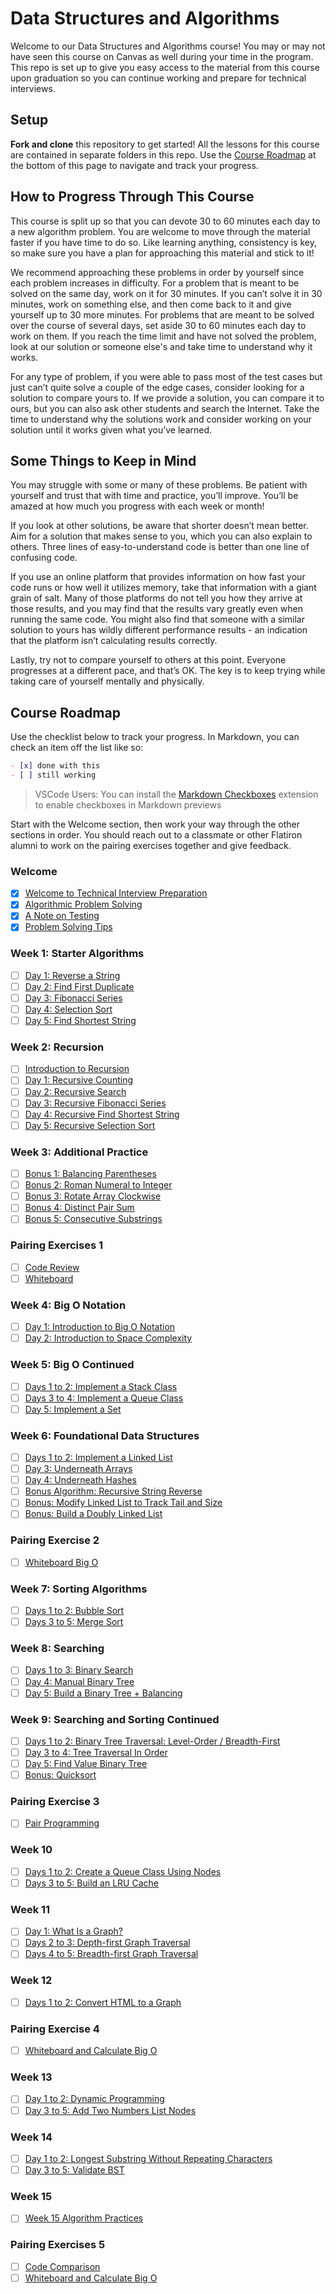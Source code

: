 # Data Structures and Algorithms

Welcome to our Data Structures and Algorithms course! You may or may not have
seen this course on Canvas as well during your time in the program. This repo
is set up to give you easy access to the material from this course upon graduation
so you can continue working and prepare for technical interviews.

## Setup

**Fork and clone** this repository to get started! All the lessons for this
course are contained in separate folders in this repo. Use the
[Course Roadmap](#course-roadmap) at the bottom of this page to navigate and
track your progress.

## How to Progress Through This Course

This course is split up so that you can devote 30 to 60 minutes each day to a
new algorithm problem. You are welcome to move through the material faster if
you have time to do so. Like learning anything, consistency is key, so make sure
you have a plan for approaching this material and stick to it!

We recommend approaching these problems in order by yourself since each problem
increases in difficulty. For a problem that is meant to be solved on the same
day, work on it for 30 minutes. If you can’t solve it in 30 minutes, work on
something else, and then come back to it and give yourself up to 30 more
minutes. For problems that are meant to be solved over the course of several
days, set aside 30 to 60 minutes each day to work on them. If you reach the time
limit and have not solved the problem, look at our solution or someone else's
and take time to understand why it works.

For any type of problem, if you were able to pass most of the test cases but
just can’t quite solve a couple of the edge cases, consider looking for a
solution to compare yours to. If we provide a solution, you can compare it to
ours, but you can also ask other students and search the Internet. Take the time
to understand why the solutions work and consider working on your solution until
it works given what you’ve learned.

## Some Things to Keep in Mind

You may struggle with some or many of these problems. Be patient with yourself
and trust that with time and practice, you’ll improve. You’ll be amazed at how
much you progress with each week or month!

If you look at other solutions, be aware that shorter doesn’t mean better. Aim
for a solution that makes sense to you, which you can also explain to others.
Three lines of easy-to-understand code is better than one line of confusing
code.

If you use an online platform that provides information on how fast your code
runs or how well it utilizes memory, take that information with a giant grain of
salt. Many of those platforms do not tell you how they arrive at those results,
and you may find that the results vary greatly even when running the same code.
You might also find that someone with a similar solution to yours has wildly
different performance results - an indication that the platform isn’t
calculating results correctly.

Lastly, try not to compare yourself to others at this point. Everyone progresses
at a different pace, and that’s OK. The key is to keep trying while taking care
of yourself mentally and physically.

## Course Roadmap

Use the checklist below to track your progress. In Markdown, you can check
an item off the list like so:

```md
- [x] done with this
- [ ] still working
```

> VSCode Users: You can install the
> [Markdown Checkboxes](https://marketplace.visualstudio.com/items?itemName=bierner.markdown-checkbox)
> extension to enable checkboxes in Markdown previews

Start with the Welcome section, then work your way through the other sections in
order. You should reach out to a classmate or other Flatiron alumni to work on
the pairing exercises together and give feedback.

### Welcome

- [x] [Welcome to Technical Interview Preparation](./00-welcome/00-welcome-to-technical-interview-preparation)
- [x] [Algorithmic Problem Solving](./00-welcome/01-algorithmic-problem-solving)
- [x] [A Note on Testing](./00-welcome/02-a-note-on-testing)
- [x] [Problem Solving Tips](./00-welcome/03-problem-solving-tips)

### Week 1: Starter Algorithms

- [ ] [Day 1: Reverse a String](./01-week-1--starter-algorithms/00-day-1--reverse-a-string)
- [ ] [Day 2: Find First Duplicate](./01-week-1--starter-algorithms/01-day-2--find-first-duplicate)
- [ ] [Day 3: Fibonacci Series](./01-week-1--starter-algorithms/02-day-3--fibonacci-series)
- [ ] [Day 4: Selection Sort](./01-week-1--starter-algorithms/03-day-4--selection-sort)
- [ ] [Day 5: Find Shortest String](./01-week-1--starter-algorithms/04-day-5--find-shortest-string)

### Week 2: Recursion

- [ ] [Introduction to Recursion](./02-week-2--recursion/00-introduction-to-recursion)
- [ ] [Day 1: Recursive Counting](./02-week-2--recursion/01-day-1--recursive-counting)
- [ ] [Day 2: Recursive Search](./02-week-2--recursion/02-day-2--recursive-search)
- [ ] [Day 3: Recursive Fibonacci Series](./02-week-2--recursion/03-day-3--recursive-fibonacci-series)
- [ ] [Day 4: Recursive Find Shortest String](./02-week-2--recursion/04-day-4--recursive-find-shortest-string)
- [ ] [Day 5: Recursive Selection Sort](./02-week-2--recursion/05-day-5--recursive-selection-sort)

### Week 3: Additional Practice

- [ ] [Bonus 1: Balancing Parentheses](./03-week-3--additional-practice/00-bonus-1--balancing-parenetheses)
- [ ] [Bonus 2: Roman Numeral to Integer](./03-week-3--additional-practice/01-bonus-2--roman-numeral-to-integer)
- [ ] [Bonus 3: Rotate Array Clockwise](./03-week-3--additional-practice/02-bonus-3--rotate-array-clockwise)
- [ ] [Bonus 4: Distinct Pair Sum](./03-week-3--additional-practice/03-bonus-4--distinct-pair-sum)
- [ ] [Bonus 5: Consecutive Substrings](./03-week-3--additional-practice/04-bonus-5--consecutive-substrings)

### Pairing Exercises 1

- [ ] [Code Review](./04-pairing-exercises-1/00-code-review)
- [ ] [Whiteboard](./04-pairing-exercises-1/01-whiteboard)

### Week 4: Big O Notation

- [ ] [Day 1: Introduction to Big O Notation](./05-week-4--big-o-notation/00-day-1--introduction-to-big-o-notation)
- [ ] [Day 2: Introduction to Space Complexity](./05-week-4--big-o-notation/01-day-2--introduction-to-space-complexity)

### Week 5: Big O Continued

- [ ] [Days 1 to 2: Implement a Stack Class](./06-week-5--big-o-continued/00-days-1-to-2--implement-a-stack-class)
- [ ] [Days 3 to 4: Implement a Queue Class](./06-week-5--big-o-continued/01-days-3-to-4--implement-a-queue-class)
- [ ] [Day 5: Implement a Set](./06-week-5--big-o-continued/02-day-5--implement-a-set)

### Week 6: Foundational Data Structures

- [ ] [Days 1 to 2: Implement a Linked List](./07-week-6--foundational-data-structures/00-days-1-to-2--implement-a-linked-list)
- [ ] [Day 3: Underneath Arrays](./07-week-6--foundational-data-structures/01-day-3--underneath-arrays)
- [ ] [Day 4: Underneath Hashes](./07-week-6--foundational-data-structures/02-day-4--underneath-hashes)
- [ ] [Bonus Algorithm: Recursive String Reverse](./07-week-6--foundational-data-structures/03-bonus-algorithm--recursive-string-reverse)
- [ ] [Bonus: Modify Linked List to Track Tail and Size](./07-week-6--foundational-data-structures/04-bonus--modify-linked-list-to-track-tail-and-size)
- [ ] [Bonus: Build a Doubly Linked List](./07-week-6--foundational-data-structures/05-bonus--build-a-doubly-linked-list)

### Pairing Exercise 2

- [ ] [Whiteboard Big O](./08-pairing-exercise-2/00-whiteboard-big-o)

### Week 7: Sorting Algorithms

- [ ] [Days 1 to 2: Bubble Sort](./09-week-7--sorting-algorithms/00-days-1-to-2--bubble-sort)
- [ ] [Days 3 to 5: Merge Sort](./09-week-7--sorting-algorithms/01-days-3-to-5--merge-sort)

### Week 8: Searching

- [ ] [Days 1 to 3: Binary Search](./10-week-8--searching/00-days-1-to-3--binary-search)
- [ ] [Day 4: Manual Binary Tree](./10-week-8--searching/01-day-4--manual-binary-tree)
- [ ] [Day 5: Build a Binary Tree + Balancing](./10-week-8--searching/02-day-5--build-a-binary-tree---balancing)

### Week 9: Searching and Sorting Continued

- [ ] [Days 1 to 2: Binary Tree Traversal: Level-Order / Breadth-First](./11-week-9--searching-and-sorting-continued/00-days-1-to-2--binary-tree-traversal--level-order---breadth-first)
- [ ] [Day 3 to 4: Tree Traversal In Order](./11-week-9--searching-and-sorting-continued/01-day-3-to-4--tree-traversal-in-order)
- [ ] [Day 5: Find Value Binary Tree](./11-week-9--searching-and-sorting-continued/02-day-5--find-value-binary-tree)
- [ ] [Bonus: Quicksort](./11-week-9--searching-and-sorting-continued/03-bonus--quicksort)

### Pairing Exercise 3

- [ ] [Pair Programming](./12-pairing-exercise-3/00-pair-programming)

### Week 10

- [ ] [Days 1 to 2: Create a Queue Class Using Nodes](./13-week-10/00-days-1-to-2--create-a-queue-class-using-nodes)
- [ ] [Days 3 to 5: Build an LRU Cache](./13-week-10/01-days-3-to-5--build-an-lru-cache)

### Week 11

- [ ] [Day 1: What Is a Graph?](./14-week-11/00-day-1--what-is-a-graph-)
- [ ] [Days 2 to 3: Depth-first Graph Traversal](./14-week-11/01-days-2-to-3--depth-first-graph-traversal)
- [ ] [Days 4 to 5: Breadth-first Graph Traversal](./14-week-11/02-days-4-to-5--breadth-first-graph-traversal)

### Week 12

- [ ] [Days 1 to 2: Convert HTML to a Graph](./15-week-12/00-days-1-to-2--convert-html-to-a-graph)

### Pairing Exercise 4

- [ ] [Whiteboard and Calculate Big O](./16-pairing-exercise-4/00-whiteboard-and-calculate-big-o)

### Week 13

- [ ] [Day 1 to 2: Dynamic Programming](./17-week-13/00-day-1-to-2--dynamic-programming)
- [ ] [Day 3 to 5: Add Two Numbers List Nodes](./17-week-13/01-day-3-to-5--add-two-numbers-list-nodes)

### Week 14

- [ ] [Day 1 to 2: Longest Substring Without Repeating Characters](./18-week-14/00-day-1-to-2--longest-substring-without-repeating-characters)
- [ ] [Day 3 to 5: Validate BST](./18-week-14/01-day-3-to-5--validate-bst)

### Week 15

- [ ] [Week 15 Algorithm Practices](./19-week-15/00-week-15-algo-practices)

### Pairing Exercises 5

- [ ] [Code Comparison](./20-pairing-exercises-5/00-code-comparison)
- [ ] [Whiteboard and Calculate Big O](./20-pairing-exercises-5/01-whiteboard-and-calculate-big-o)
